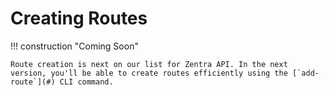# Creating Routes

!!! construction "Coming Soon"

    Route creation is next on our list for Zentra API. In the next version, you'll be able to create routes efficiently using the [`add-route`](#) CLI command.
